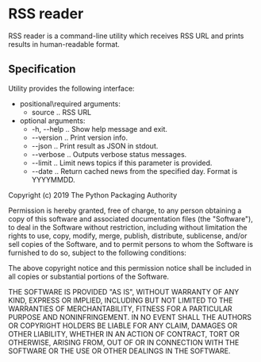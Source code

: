 
# RSS reader

RSS reader is a command-line utility which receives RSS URL and prints results in human-readable format.


## Specification
Utility provides the following interface:
  * positional\required arguments:
    * source .. RSS URL
  * optional arguments:
    * -h, --help .. Show help message and exit.
    * --version  .. Print version info.
    * --json     .. Print result as JSON in stdout.
    * --verbose  .. Outputs verbose status messages.
    * --limit    .. Limit news topics if this parameter is provided.
    * --date     .. Return cached news from the specified day. Format is YYYYMMDD.










Copyright (c) 2019 The Python Packaging Authority

Permission is hereby granted, free of charge, to any person obtaining a copy
of this software and associated documentation files (the "Software"), to deal
in the Software without restriction, including without limitation the rights
to use, copy, modify, merge, publish, distribute, sublicense, and/or sell
copies of the Software, and to permit persons to whom the Software is
furnished to do so, subject to the following conditions:

The above copyright notice and this permission notice shall be included in all
copies or substantial portions of the Software.

THE SOFTWARE IS PROVIDED "AS IS", WITHOUT WARRANTY OF ANY KIND, EXPRESS OR
IMPLIED, INCLUDING BUT NOT LIMITED TO THE WARRANTIES OF MERCHANTABILITY,
FITNESS FOR A PARTICULAR PURPOSE AND NONINFRINGEMENT. IN NO EVENT SHALL THE
AUTHORS OR COPYRIGHT HOLDERS BE LIABLE FOR ANY CLAIM, DAMAGES OR OTHER
LIABILITY, WHETHER IN AN ACTION OF CONTRACT, TORT OR OTHERWISE, ARISING FROM,
OUT OF OR IN CONNECTION WITH THE SOFTWARE OR THE USE OR OTHER DEALINGS IN THE
SOFTWARE.
